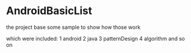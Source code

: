 # AndroidBasicList
the project base some sample to show how those work

which were included:
1 android 
2 java
3 patternDesign
4 algorithm
and so on


